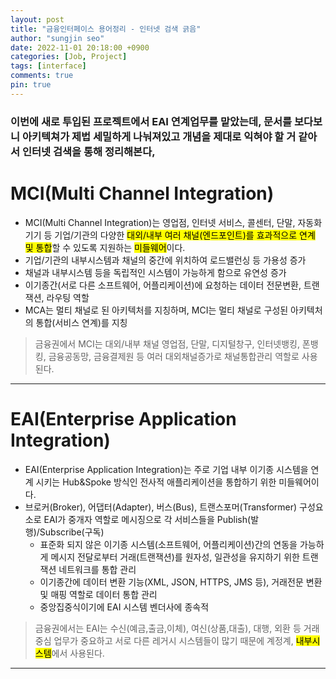 ```yaml
---
layout: post
title: "금융인터페이스 용어정리 - 인터넷 검색 긁음"
author: "sungjin seo"
date: 2022-11-01 20:18:00 +0900
categories: [Job, Project]
tags: [interface]
comments: true
pin: true
---
```


### 이번에 새로 투입된 프로젝트에서 EAI 연계업무를 맡았는데, 문서를 보다보니 아키텍쳐가 제법 세밀하게 나눠져있고 개념을 제대로 익혀야 할 거 같아서 인터넷 검색을 통해 정리해본다,

# MCI(Multi Channel Integration)
* MCI(Multi Channel Integration)는 영업점, 인터넷 서비스, 콜센터, 단말, 자동화기기 등 기업/기관의 다양한 <mark>대외/내부 여러 채널(엔드포인트)를 효과적으로 연계 및 통합</mark>할 수 있도록 지원하는 <mark>미들웨어</mark>이다.
* 기업/기관의 내부시스템과 채널의 중간에 위치하여 로드밸런싱 등 가용성 증가
* 채널과 내부시스템 등을 독립적인 시스템이 가능하게 함으로 유연성 증가
* 이기종간(서로 다른 소프트웨어, 어플리케이션)에 요청하는 데이터 전문변환, 트랜잭션, 라우팅 역할
* MCA는 멀티 채널로 된 아키텍처를 지칭하며, MCI는 멀티 채널로 구성된 아키텍처의 통합(서비스 연계)를 지칭
> 금융권에서 MCI는 대외/내부 채널 영업점, 단말, 디지털창구, 인터넷뱅킹, 폰뱅킹, 금융공동망, 금융결제원 등 여러 대외채널증가로 채널통합관리 역할로 사용된다.
>
>

------------
# EAI(Enterprise Application Integration)
* EAI(Enterprise Application Integration)는 주로 기업 내부 이기종 시스템을 연계 시키는 Hub&Spoke 방식인 전사적 애플리케이션을 통합하기 위한 미들웨어이다.
* 브로커(Broker), 어댑터(Adapter), 버스(Bus), 트랜스포머(Transformer) 구성요소로 EAI가 중개자 역할로 메시징으로 각 서비스들을 Publish(발행)/Subscribe(구독)
  * 표준화 되지 않은 이기종 시스템(소프트웨어, 어플리케이션)간의 연동을 가능하게 메시지 전달로부터 거래(트랜잭션)를 원자성, 일관성을 유지하기 위한 트랜잭션 네트워크를 통합 관리
  * 이기종간에 데이터 변환 기능(XML, JSON, HTTPS, JMS 등), 거래전문 변환 및 매핑 역할로 데이터 통합 관리
  * 중앙집중식이기에 EAI 시스템 벤더사에 종속적
> 금융권에서는 EAI는 수신(예금,출금,이체), 여신(상품,대출), 대행, 외환 등 거래 중심 업무가 중요하고 서로 다른 레거시 시스템들이 많기 때문에 계정계, <mark>내부시스템</mark>에서 사용된다.
>
>

------------
